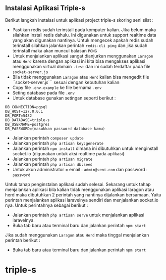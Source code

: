 ## Instalasi Aplikasi Triple-s

Berikut langkah instalasi untuk aplikasi project triple-s skoring seni silat :

- Pastikan redis sudah terinstall pada komputer kalian. Jika belum maka silahkan install redis dahulu. Ini digunakan untuk support realtime data yang akan digunakan nantinya. Untuk mengecek apakah redis sudah terinstall silahkan jalankan perintah ```redis-cli ping``` dan jika sudah terinstall maka akan muncul balasan ```PONG```
- Untuk menjalankan aplikasi sangat dianjurkan menggunakan ```Laragon``` atau ```Herd``` karena dengan aplikasi ini kita bisa mengakses aplikasi menggunakan virtual domain ```.test``` dan ini sudah terdaftar pada file ```socket-server.js```
- Bila tidak menggunakan ```Laragon``` atau ```Herd``` kalian bisa mengedit file ``socket-server.js``` sesuai dengan kebutuhan kalian
- Copy file ```.env.example``` ke file bernama ```.env```
- Seting database pada file ```.env```
- Untuk database gunakan setingan seperti berikut :

```env
DB_CONNECTION=pgsql
DB_HOST=127.0.0.1
DB_PORT=5432
DB_DATABASE=triple-s
DB_USERNAME=postgres
DB_PASSWORD=(masukkan password database kamu)
```

- Jalankan perintah ```composer update```
- Jalankan perintah ```php artisan key:generate```
- Jalankan perintah ```npm install``` dimana ini dibutuhkan untuk menginstall socket.io (digunakan untuk aksi realtime pada aplikasi)
- Jalankan perintah ```php artisan migrate```
- Jalankan perintah ```php artisan db:seed```
- Untuk akun administrator = email : ```admin@seni.com``` dan password : ```password```

Untuk tahap penginstalan aplikasi sudah selesai. Sekarang untuk tahap menjalankan aplikasi bila kalian tidak menggunakan aplikasi laragon atau herd maka dibutuhkan 2 perintah yang nantinya dijalankan bersamaan. Yaitu perintah menjalankan aplikasi laravelnya sendiri dan menjalankan socket.io nya.
Untuk perintahnya sebagai berikut :

- Jalankan perintah ```php artisan serve``` untuk menjalankan aplikasi laravelnya.
- Buka tab baru atau terminal baru dan jalankan perintah ```npm start```

Jika sudah menggunakan ```Laragon``` atau ```Herd``` maka tinggal menjalankan perintah berikut :

- Buka tab baru atau terminal baru dan jalankan perintah ```npm start```

# triple-s
